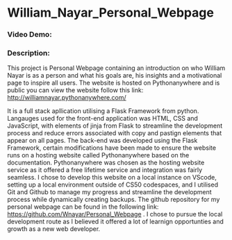 # William_Nayar_Personal_Webpage
### Video Demo: <URL HERE>
### Description: 
This project is Personal Webpage containing an introduction on who William Nayar is as a person and what his goals are, his insights and a motivational page to inspire all users. The website is hosted on Pythonanywhere and is public you can view the website follow this link: http://williamnayar.pythonanywhere.com/
  
It is a full stack apllication utilising a Flask Framework from python. Langauges used for the front-end application was HTML, CSS and JavaScript, with elements of jinja from Flask to streamline the development process and reduce errors associated with copy and pastign elements that appear on all pages. The back-end was developed using the Flask Framework, certain modifications have been made to ensure the website runs on a hosting website called Pythonanywhere based on the documentation. Pythonanywhere was chosen as the hosting website service as it offered a free lifetime service and integration was fairly seamless. I chose to develop this website on a local instance on VScode, setting up a local environment outside of CS50 codespaces, and I utilised Git and Github to manage my progress and streamline the development process while dynamically creating backups. The github repository for my personal webpage can be found in the following link: https://github.com/Wnayar/Personal_Webpage . I chose to pursue the local development route as I believed it offered a lot of learnign opportunties and growth as a new web developer. 

